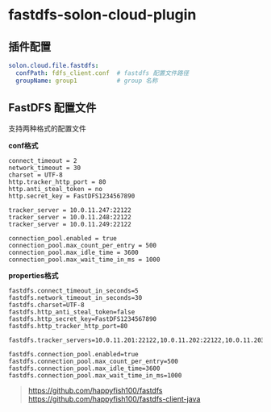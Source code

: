 # fastdfs-solon-cloud-plugin

## 插件配置

```yaml
solon.cloud.file.fastdfs:
  confPath: fdfs_client.conf  # fastdfs 配置文件路径
  groupName: group1           # group 名称
```

## FastDFS 配置文件

支持两种格式的配置文件

**conf格式**

```text
connect_timeout = 2
network_timeout = 30
charset = UTF-8
http.tracker_http_port = 80
http.anti_steal_token = no
http.secret_key = FastDFS1234567890

tracker_server = 10.0.11.247:22122
tracker_server = 10.0.11.248:22122
tracker_server = 10.0.11.249:22122

connection_pool.enabled = true
connection_pool.max_count_per_entry = 500
connection_pool.max_idle_time = 3600
connection_pool.max_wait_time_in_ms = 1000
```

**properties格式**

```properties
fastdfs.connect_timeout_in_seconds=5
fastdfs.network_timeout_in_seconds=30
fastdfs.charset=UTF-8
fastdfs.http_anti_steal_token=false
fastdfs.http_secret_key=FastDFS1234567890
fastdfs.http_tracker_http_port=80

fastdfs.tracker_servers=10.0.11.201:22122,10.0.11.202:22122,10.0.11.203:22122

fastdfs.connection_pool.enabled=true
fastdfs.connection_pool.max_count_per_entry=500
fastdfs.connection_pool.max_idle_time=3600
fastdfs.connection_pool.max_wait_time_in_ms=1000
```

>https://github.com/happyfish100/fastdfs
>https://github.com/happyfish100/fastdfs-client-java